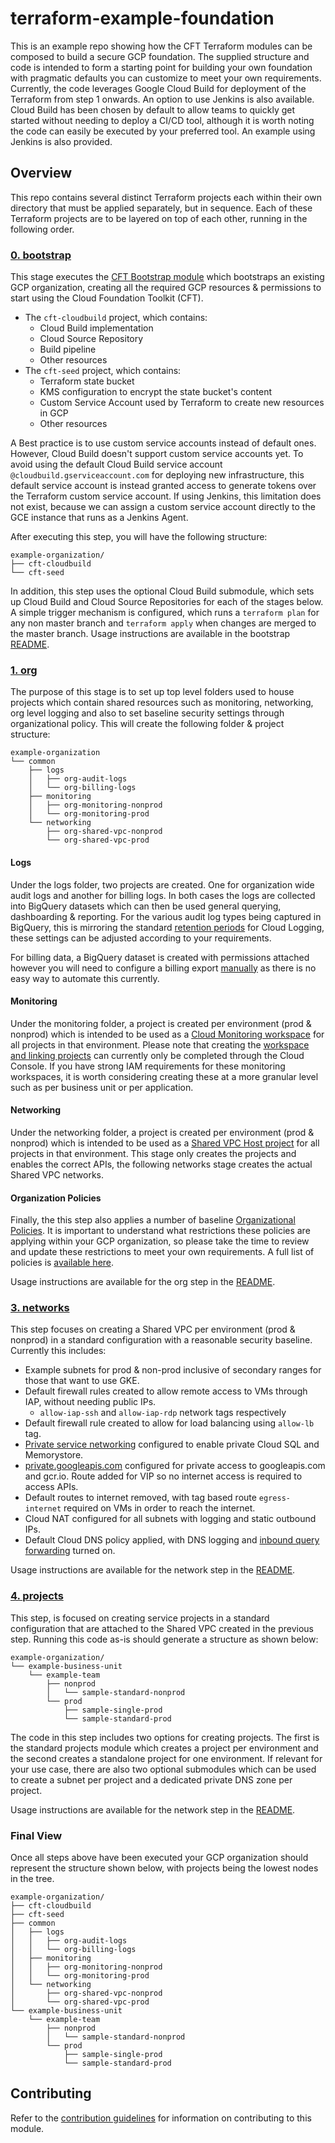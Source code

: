 # terraform-example-foundation
This is an example repo showing how the CFT Terraform modules can be composed to build a secure GCP foundation.
The supplied structure and code is intended to form a starting point for building your own foundation with pragmatic defaults you can customize to meet your own requirements. Currently, the code leverages Google Cloud Build for deployment of the Terraform from step 1 onwards. An option to use Jenkins is also available.
Cloud Build has been chosen by default to allow teams to quickly get started without needing to deploy a CI/CD tool, although it is worth noting the code can easily be executed by your preferred tool. An example using Jenkins is also provided.

## Overview
This repo contains several distinct Terraform projects each within their own directory that must be applied separately, but in sequence.
Each of these Terraform projects are to be layered on top of each other, running in the following order.

### [0. bootstrap](./0-bootstrap/)

This stage executes the [CFT Bootstrap module](https://github.com/terraform-google-modules/terraform-google-bootstrap) which bootstraps an existing GCP organization, creating all the required GCP resources & permissions to start using the Cloud Foundation Toolkit (CFT).
- The `cft-cloudbuild` project, which contains:
  - Cloud Build implementation
  - Cloud Source Repository
  - Build pipeline
  - Other resources
- The `cft-seed` project, which contains:
  - Terraform state bucket
  - KMS configuration to encrypt the state bucket's content
  - Custom Service Account used by Terraform to create new resources in GCP
  - Other resources

A Best practice is to use custom service accounts instead of default ones. However, Cloud Build doesn't support custom service accounts yet. To avoid using the default Cloud Build service account `@cloudbuild.gserviceaccount.com` for deploying new infrastructure, this default service account is instead granted access to generate tokens over the Terraform custom service account. If using Jenkins, this limitation does not exist, because we can assign a custom service account directly to the GCE instance that runs as a Jenkins Agent.

After executing this step, you will have the following structure:

```
example-organization/
├── cft-cloudbuild
└── cft-seed
```

In addition, this step uses the optional Cloud Build submodule, which sets up Cloud Build and Cloud Source Repositories for each of the stages below.
A simple trigger mechanism is configured, which runs a `terraform plan` for any non master branch and `terraform apply` when changes are merged to the master branch.
Usage instructions are available in the bootstrap [README](./0-bootstrap/README.md).

### [1. org](./1-org/)

The purpose of this stage is to set up top level folders used to house projects which contain shared resources such as monitoring, networking, org level logging and also to set baseline security settings through organizational policy.
This will create the following folder & project structure:

```
example-organization
└── common
    ├── logs
    │   ├── org-audit-logs
    │   └── org-billing-logs
    ├── monitoring
    │   ├── org-monitoring-nonprod
    │   └── org-monitoring-prod
    └── networking
        ├── org-shared-vpc-nonprod
        └── org-shared-vpc-prod
```

#### Logs

Under the logs folder, two projects are created. One for organization wide audit logs and another for billing logs.
In both cases the logs are collected into BigQuery datasets which can then be used general querying, dashboarding & reporting.
For the various audit log types being captured in BigQuery, this is mirroring the standard [retention periods](https://cloud.google.com/logging/quotas#logs_retention_periods) for Cloud Logging, these settings can be adjusted according to your requirements.

For billing data, a BigQuery dataset is created with permissions attached however you will need to configure a billing export [manually](https://cloud.google.com/billing/docs/how-to/export-data-bigquery) as there is no easy way to automate this currently.

#### Monitoring

Under the monitoring folder, a project is created per environment (prod & nonprod) which is intended to be used as a [Cloud Monitoring workspace](https://cloud.google.com/monitoring/workspaces) for all projects in that environment.
Please note that creating the [workspace and linking projects](https://cloud.google.com/monitoring/workspaces/create) can currently only be completed through the Cloud Console.
If you have strong IAM requirements for these monitoring workspaces, it is worth considering creating these at a more granular level such as per business unit or per application.

#### Networking

Under the networking folder, a project is created per environment (prod & nonprod) which is intended to be used as a [Shared VPC Host project](https://cloud.google.com/vpc/docs/shared-vpc) for all projects in that environment.
This stage only creates the projects and enables the correct APIs, the following networks stage creates the actual Shared VPC networks.

#### Organization Policies

Finally, the this step also applies a number of baseline [Organizational Policies](https://cloud.google.com/resource-manager/docs/organization-policy/overview).
It is important to understand what restrictions these policies are applying within your GCP organization, so please take the time to review and update these restrictions to meet your own requirements.
A full list of policies is [available here](https://cloud.google.com/resource-manager/docs/organization-policy/org-policy-constraints).

Usage instructions are available for the org step in the [README](./1-org/README.md).

### [3. networks](./3-networks/)

This step focuses on creating a Shared VPC per environment (prod & nonprod) in a standard configuration with a reasonable security baseline. Currently this includes:

- Example subnets for prod & non-prod inclusive of secondary ranges for those that want to use GKE.
- Default firewall rules created to allow remote access to VMs through IAP, without needing public IPs.
    - `allow-iap-ssh` and `allow-iap-rdp` network tags respectively
- Default firewall rule created to allow for load balancing using `allow-lb` tag.
- [Private service networking](https://cloud.google.com/vpc/docs/configure-private-services-access) configured to enable private Cloud SQL and Memorystore.
- [private.googleapis.com](https://cloud.google.com/vpc/docs/configure-private-google-access#private-domains) configured for private access to googleapis.com and gcr.io. Route added for VIP so no internet access is required to access APIs.
- Default routes to internet removed, with tag based route `egress-internet` required on VMs in order to reach the internet.
- Cloud NAT configured for all subnets with logging and static outbound IPs.
- Default Cloud DNS policy applied, with DNS logging and [inbound query forwarding](https://cloud.google.com/dns/docs/overview#dns-server-policy-in) turned on.

Usage instructions are available for the network step in the [README](./2-networks/README.md).

### [4. projects](./4-projects/)

This step, is focused on creating service projects in a standard configuration that are attached to the Shared VPC created in the previous step.
Running this code as-is should generate a structure as shown below:

```
example-organization/
└── example-business-unit
    └── example-team
        ├── nonprod
        │   └── sample-standard-nonprod
        └── prod
            ├── sample-single-prod
            └── sample-standard-prod
```
The code in this step includes two options for creating projects.
The first is the standard projects module which creates a project per environment and the second creates a standalone project for one environment.
If relevant for your use case, there are also two optional submodules which can be used to create a subnet per project and a dedicated private DNS zone per project.

Usage instructions are available for the network step in the [README](./3-projects/README.md).

### Final View

Once all steps above have been executed your GCP organization should represent the structure shown below, with projects being the lowest nodes in the tree.

```
example-organization/
├── cft-cloudbuild
├── cft-seed
├── common
│   ├── logs
│   │   ├── org-audit-logs
│   │   └── org-billing-logs
│   ├── monitoring
│   │   ├── org-monitoring-nonprod
│   │   └── org-monitoring-prod
│   └── networking
│       ├── org-shared-vpc-nonprod
│       └── org-shared-vpc-prod
└── example-business-unit
    └── example-team
        ├── nonprod
        │   └── sample-standard-nonprod
        └── prod
            ├── sample-single-prod
            └── sample-standard-prod
```

## Contributing

Refer to the [contribution guidelines](./CONTRIBUTING.md) for
information on contributing to this module.
